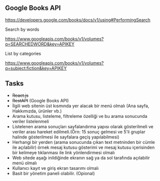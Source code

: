 ## Google Books API

https://developers.google.com/books/docs/v1/using#PerformingSearch

Search by words

https://www.googleapis.com/books/v1/volumes?q=SEARCHEDWORD&key=APIKEY

List by categories

https://www.googleapis.com/books/v1/volumes?q=subject:fiction&key=APIKEY

## Tasks

- ~~React.js~~
- ~~RestAPI~~  (Google Books API)
- İlgili web sitenin üst kısmında yer alacak bir menü olmalı (Ana sayfa, Hakkımızda, ürünler vb.)
- Arama kutusu, listeleme, filtreleme özelliği ve bu arama sonucunda veriler listelenmeli
- Listelenen arama sonuçları sayfalandırma yapısı olarak gösterilmeli ve veriler arası hareket edilmeli.(Örn: 15 sonuç gelmesi ve 5'li gruplar halinde gösterilmesi ile sayfalara geçiş yapılabilmesi)
- Herhangi bir yerden (arama sonucunda çıkan text metninden bir cümle ile açılabilir) örnek mesaj kutusu gösterimi ve mesaj kutusu içerisinden bir kelimeye tıklanması ile link yönlendirmesi olmalı
- Web sitede aşağı inildiğinde ekranın sağ ya da sol tarafında açılabilir menü olmalı
- Kullanıcı kayıt ve giriş ekran tasarımı olmalı
- Basit bir yönetim paneli olabilir. (Opional)